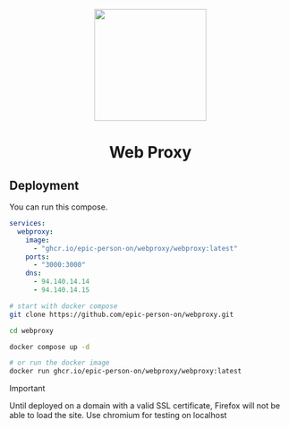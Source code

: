 <p align="center"><img src="https://raw.githubusercontent.com/titaniumnetwork-dev/Ultraviolet-Static/main/public/uv.png" height="200"></p>

<h1 align="center">Web Proxy</h1>

## Deployment

You can run this compose.
```yaml
services:
  webproxy:
    image: 
      - "ghcr.io/epic-person-on/webproxy/webproxy:latest"
    ports:
      - "3000:3000"
    dns:
      - 94.140.14.14
      - 94.140.14.15

```

```bash
# start with docker compose
git clone https://github.com/epic-person-on/webproxy.git

cd webproxy

docker compose up -d

# or run the docker image
docker run ghcr.io/epic-person-on/webproxy/webproxy:latest
```

> [!IMPORTANT]  
> Until deployed on a domain with a valid SSL certificate, Firefox will not be able to load the site. Use chromium for testing on localhost
